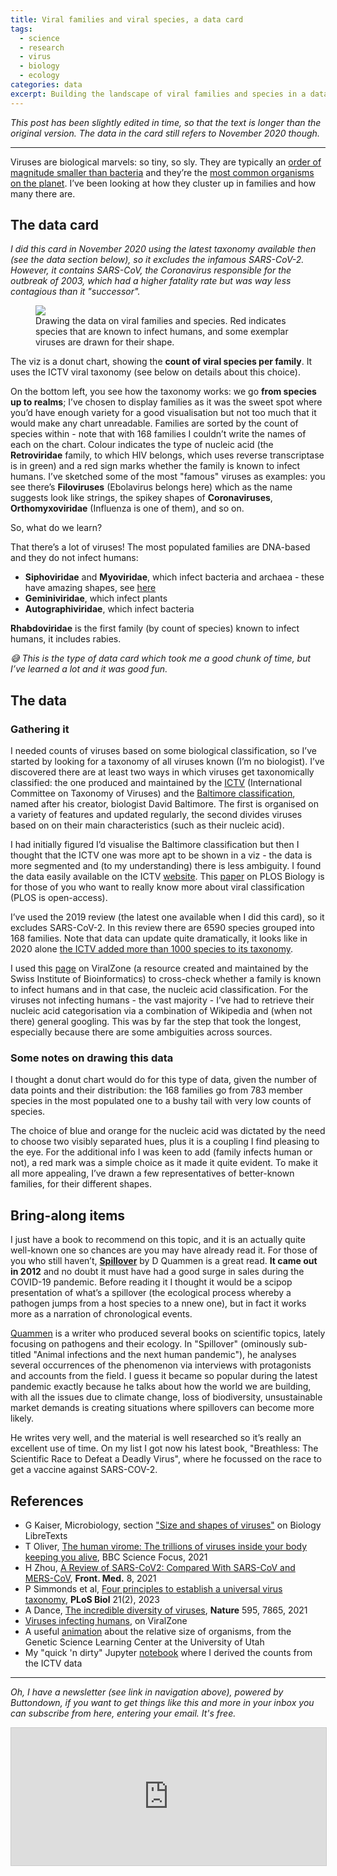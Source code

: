 ```yaml
---
title: Viral families and viral species, a data card
tags:
  - science
  - research
  - virus
  - biology
  - ecology
categories: data
excerpt: Building the landscape of viral families and species in a data viz
---
```


_This post has been slightly edited in time, so that the text is longer than the original version. The data in the card still refers to November 2020 though._

---

Viruses are biological marvels: so tiny, so sly. They are typically an [order of magnitude smaller than bacteria](https://bio.libretexts.org/Bookshelves/Microbiology/Microbiology_(Kaiser)/Unit_4%3A_Eukaryotic_Microorganisms_and_Viruses/10%3A_Viruses/10.02%3A_Size_and_Shapes_of_Viruses) and they’re the [most common organisms on the planet](https://www.sciencefocus.com/the-human-body/the-human-virome-the-trillions-of-viruses-inside-your-body-keeping-you-alive). I’ve been looking at how they cluster up in families and how many there are.

## The data card

_I did this card in November 2020 using the latest taxonomy available then (see the data section below), so it excludes the infamous SARS-CoV-2. However, it contains SARS-CoV, the Coronavirus responsible for the outbreak of 2003, which had a higher fatality rate but was way less contagious than it "successor"._

<figure class="responsive">
  <img src="{{ site.url }}{{site.posts_images_path}}viral-species.jpg">
  <figcaption>Drawing the data on viral families and species. Red indicates species that are known to infect humans, and some exemplar viruses are drawn for their shape.</figcaption>
</figure>

The viz is a donut chart, showing the **count of viral species per family**. It uses the ICTV viral taxonomy (see below on details about this choice).

On the bottom left, you see how the taxonomy works: we go **from species up to realms**; I’ve chosen to display families as it was the sweet spot where you’d have enough variety for a good visualisation but not too much that it would make any chart unreadable. Families are sorted by the count of species within - note that with 168 families I couldn’t write the names of each on the chart. Colour indicates the type of nucleic acid (the **Retroviridae** family, to which HIV belongs, which uses reverse transcriptase is in green) and a red sign marks whether the family is known to infect humans. I’ve sketched some of the most "famous" viruses as examples: you see there’s **Filoviruses** (Ebolavirus belongs here) which as the name suggests look like strings, the spikey shapes of **Coronaviruses**, **Orthomyxoviridae** (Influenza is one of them), and so on.

So, what do we learn?

That there’s a lot of viruses!
The most populated families are DNA-based and they do not infect humans:

* **Siphoviridae** and **Myoviridae**, which infect bacteria and archaea - these have amazing shapes, see [here](https://www.google.com/search?q=myoviridae+and+siphoviridae&tbm=isch)
* **Geminiviridae**, which infect plants
* **Autographiviridae**, which infect bacteria

**Rhabdoviridae** is the first family (by count of species) known to infect humans, it includes rabies.

*😅 This is the type of data card which took me a good chunk of time, but I’ve learned a lot and it was good fun.*

## The data

### Gathering it

I needed counts of viruses based on some biological classification, so I’ve started by looking for a taxonomy of all viruses known (I’m no biologist). I’ve discovered there are at least two ways in which viruses get taxonomically classified: the one produced and maintained by the [ICTV](https://en.wikipedia.org/wiki/International_Committee_on_Taxonomy_of_Viruses) (International Committee on Taxonomy of Viruses) and the [Baltimore classification](https://en.wikipedia.org/wiki/Baltimore_classification), named after his creator, biologist David Baltimore. The first is organised on a variety of features and updated regularly, the second divides viruses based on on their main characteristics (such as their nucleic acid).

I had initially figured I’d visualise the Baltimore classification but then I thought that the ICTV one was more apt to be shown in a viz - the data is more segmented and (to my understanding) there is less ambiguity. I found the data easily available on the ICTV [website](https://ictv.global/taxonomy). This [paper](https://journals.plos.org/plosbiology/article?id=10.1371/journal.pbio.3001922) on PLOS Biology is for those of you who want to really know more about viral classification (PLOS is open-access).

I’ve used the 2019 review (the latest one available when I did this card), so it excludes SARS-CoV-2. In this review there are 6590 species grouped into 168 families. Note that data can update quite dramatically, it looks like in 2020 alone [the ICTV added more than 1000 species to its taxonomy](https://media.nature.com/original/magazine-assets/d41586-021-01749-7/d41586-021-01749-7.pdf).

I used this [page](https://viralzone.expasy.org/656) on ViralZone (a resource created and maintained by the Swiss Institute of Bioinformatics) to cross-check whether a family is known to infect humans and in that case, the nucleic acid classification. For the viruses not infecting humans - the vast majority - I’ve had to retrieve their nucleic acid categorisation via a combination of Wikipedia and (when not there) general googling. This was by far the step that took the longest, especially because there are some ambiguities across sources.

### Some notes on drawing this data

I thought a donut chart would do for this type of data, given the number of data points and their distribution: the 168 families go from 783 member species in the most populated one to a bushy tail with very low counts of species.

The choice of blue and orange for the nucleic acid was dictated by the need to choose two visibly separated hues, plus it is a coupling I find pleasing to the eye. For the additional info I was keen to add (family infects human or not), a red mark was a simple choice as it made it quite evident. To make it all more appealing, I’ve drawn a few representatives of better-known families, for their different shapes.

## Bring-along items

I just have a book to recommend on this topic, and it is an actually quite well-known one so chances are you may have already read it. For those of you who still haven’t, [**Spillover**](https://www.goodreads.com/book/show/17573681-spillover) by D Quammen is a great read. **It came out in 2012** and no doubt it must have had a good surge in sales during the COVID-19 pandemic. Before reading it I thought it would be a scipop presentation of what’s a spillover (the ecological process whereby a pathogen jumps from a host species to a nnew one), but in fact it works more as a narration of chronological events.

[Quammen](https://en.wikipedia.org/wiki/David_Quammen) is a writer who produced several books on scientific topics, lately focusing on pathogens and their ecology. In "Spillover" (ominously sub-titled "Animal infections and the next human pandemic"), he analyses several occurrences of the phenomenon via interviews with protagonists and accounts from the field. I guess it became so popular during the latest pandemic exactly because he talks about how the world we are building, with all the issues due to climate change, loss of biodiversity, unsustainable market demands is creating situations where spillovers can become more likely.

He writes very well, and the material is well researched so it’s really an excellent use of time. On my list I got now his latest book, "Breathless: The Scientific Race to Defeat a Deadly Virus", where he focussed on the race to get a vaccine against SARS-COV-2.

## References

* G Kaiser, Microbiology, section ["Size and shapes of viruses"](https://bio.libretexts.org/Bookshelves/Microbiology/Microbiology_(Kaiser)/Unit_4%3A_Eukaryotic_Microorganisms_and_Viruses/10%3A_Viruses/10.02%3A_Size_and_Shapes_of_Viruses) on Biology LibreTexts
* T Oliver, [The human virome: The trillions of viruses inside your body keeping you alive](https://www.sciencefocus.com/the-human-body/the-human-virome-the-trillions-of-viruses-inside-your-body-keeping-you-alive), BBC Science Focus, 2021
* H Zhou, [A Review of SARS-CoV2: Compared With SARS-CoV and MERS-CoV](https://www.frontiersin.org/articles/10.3389/fmed.2021.628370/full), **Front. Med.** 8, 2021
* P Simmonds et al, [Four principles to establish a universal virus taxonomy](https://journals.plos.org/plosbiology/article?id=10.1371/journal.pbio.3001922), **PLoS Biol** 21(2), 2023
* A Dance, [The incredible diversity of viruses](https://media.nature.com/original/magazine-assets/d41586-021-01749-7/d41586-021-01749-7.pdf), **Nature** 595, 7865, 2021
* [Viruses infecting humans](https://viralzone.expasy.org/656), on ViralZone
* A useful [animation](https://learn.genetics.utah.edu/content/cells/scale/) about the relative size of organisms, from the Genetic Science Learning Center at the University of Utah
* My "quick 'n dirty" Jupyter [notebook](https://github.com/martinapugliese/doodling-data-cards/blob/master/nature/virus/virus.ipynb) where I derived the counts from the ICTV data

---

*Oh, I have a newsletter (see link in navigation above), powered by Buttondown, if you want to get things like this and more in your inbox you can subscribe from here, entering your email. It's free.*

<iframe
scrolling="no"
style="width:100%!important;height:220px;border:1px #ccc solid !important"
src="https://buttondown.email/martinapugliese?as_embed=true"
></iframe><br /><br />
